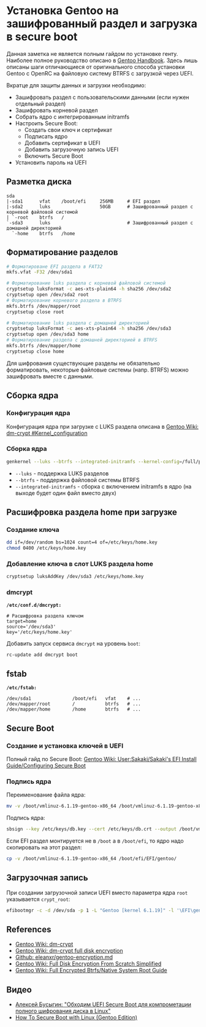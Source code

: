 # Установка Gentoo на зашифрованный раздел и загрузка в secure boot

Данная заметка не является полным гайдом по установке генту. Наиболее полное руководство описано в [Gentoo Handbook](https://wiki.gentoo.org/wiki/Handbook:Main_Page). Здесь лишь описаны шаги отличающиеся от оригинального способа установки Gentoo с OpenRC на файловую систему BTRFS с загрузкой через UEFI.

Вкратце для защиты данных и загрузки необходимо:
- Зашифровать раздел с пользовательскими данными (если нужен отдельный раздел)
- Зашифровать корневой раздел
- Собрать ядро с интегрированным initramfs
- Настроить Secure Boot:
  - Создать свои ключ и сертификат
  - Подписать ядро
  - Добавить сертификат в UEFI
  - Добавить загрузочную запись UEFI
  - Включить Secure Boot
- Установить пароль на UEFI


## Разметка диска

```
sda
|-sda1      vfat    /boot/efi     256MB     # EFI раздел
|-sda2      luks                  50GB      # Зашифрованный раздел с корневой файловой системой
| `-root    btrfs   /
`-sda3      luks                            # Зашифрованный раздел с домашней директорией
  `-home    btrfs   /home
```


## Форматирование разделов

```bash
# Форматироване EFI раздела в FAT32
mkfs.vfat -F32 /dev/sda1

# Форматирование luks раздела с корневой файловой системой
cryptsetup luksFormat -c aes-xts-plain64 -h sha256 /dev/sda2
cryptsetup open /dev/sda2 root
# Форматирование корневого раздела в BTRFS
mkfs.btrfs /dev/mapper/root
cryptsetup close root

# Форматирование luks раздела с домашней директорией
cryptsetup luksFormat -c aes-xts-plain64 -h sha256 /dev/sda3
cryptsetup open /dev/sda3 home
# Форматирование раздела с домашней директорией в BTRFS
mkfs.btrfs /dev/mapper/home
cryptsetup close home
```

Для шифрования существующие разделы не обязательно форматировать, некоторые файловые системы (напр. BTRFS) можно зашифровать вместе с данными.


## Сборка ядра

### Конфигурация ядра

Конфигурация ядра при загрузке с LUKS раздела описана в [Gentoo Wiki: dm-crypt #Kernel_configuration](https://wiki.gentoo.org/wiki/Dm-crypt#Kernel_Configuration)

### Сборка ядра

```bash
genkernel --luks --btrfs --integrated-initramfs --kernel-config=/full/path/to/your/kernel/config all
```

- `--luks` - поддержка LUKS разделов
- `--btrfs` - поддержка файловой системы BTRFS
- `--integrated-initramfs` - сборка с включением initramfs в ядро (на выходе будет один файл вместо двух)

## Расшифровка раздела home при загрузке

### Создание ключа

```bash
dd if=/dev/random bs=1024 count=4 of=/etc/keys/home.key
chmod 0400 /etc/keys/home.key
```


### Добавление ключа в слот LUKS раздела home

```bash
cryptsetup luksAddKey /dev/sda3 /etc/keys/home.key
```

### dmcrypt

**`/etc/conf.d/dmcrypt:`**
```
# Расшифровка раздела ключом
target=home
source='/dev/sda3'
key='/etc/keys/home.key'
```

Добавить запуск сервиса `dmcrypt` на уровень `boot`:
```bash
rc-update add dmcrypt boot
```


## fstab

**`/etc/fstab:`**
```
/dev/sda1               /boot/efi   vfat    # ...
/dev/mapper/root        /           btrfs   # ...
/dev/mapper/home        /home       btrfs   # ...
```


## Secure Boot

### Создание и установка ключей в UEFI

Полный гайд по Secure Boot: [Gentoo Wiki: User:Sakaki/Sakaki's EFI Install Guide/Configuring Secure Boot](https://wiki.gentoo.org/wiki/User:Sakaki/Sakaki%27s_EFI_Install_Guide/Configuring_Secure_Boot_under_OpenRC)

### Подпись ядра

Переименование файла ядра:
```bash
mv -v /boot/vmlinuz-6.1.19-gentoo-x86_64 /boot/vmlinuz-6.1.19-gentoo-x86_64-unsigned
```

Подпись ядра:
```bash
sbsign --key /etc/keys/db.key --cert /etc/keys/db.crt --output /boot/vmlinuz-6.1.19-gentoo-x86_64 /boot/vmlinuz-6.1.19-gentoo-x86_64-unsigned
```

Если EFI раздел монтируется не в `/boot` а в `/boot/efi`, то ядро надо скопировать на этот раздел:
```bash
cp -v /boot/vmlinuz-6.1.19-gentoo-x86_64 /boot/efi/EFI/gentoo/
```


## Загрузочная запись

При создании загрузочной записи UEFI вместо параметра ядра `root` указывается `crypt_root`:
```bash
efibootmgr -c -d /dev/sda -p 1 -L "Gentoo [kernel 6.1.19]" -l '\EFI\gentoo\vmlinuz-6.1.19-gentoo-x86_64' -u 'crypt_root=/dev/sda2'
```


## References

- [Gentoo Wiki: dm-crypt](https://wiki.gentoo.org/wiki/Dm-crypt)
- [Gentoo Wiki: dm-crypt full disk encryption](https://wiki.gentoo.org/wiki/Dm-crypt_full_disk_encryption)
- [Github: eleanxr/gentoo-encryption.md](https://gist.github.com/eleanxr/0cdc3f2d6a3d989f3957297929d08557)
- [Gentoo Wiki: Full Disk Encryption From Scratch Simplified](https://wiki.gentoo.org/wiki/Full_Disk_Encryption_From_Scratch_Simplified)
- [Gentoo Wiki: Full Encrypted Btrfs/Native System Root Guide](https://wiki.gentoo.org/wiki/Full_Encrypted_Btrfs/Native_System_Root_Guide)


## Видео

- [Алексей Бусыгин: "Обходим UEFI Secure Boot для компрометации полного шифрования диска в Linux"](https://youtu.be/FQIK66sYw8E)
- [How To Secure Boot with Linux (Gentoo Edition)](https://youtu.be/7SGM5cI7YhM)
